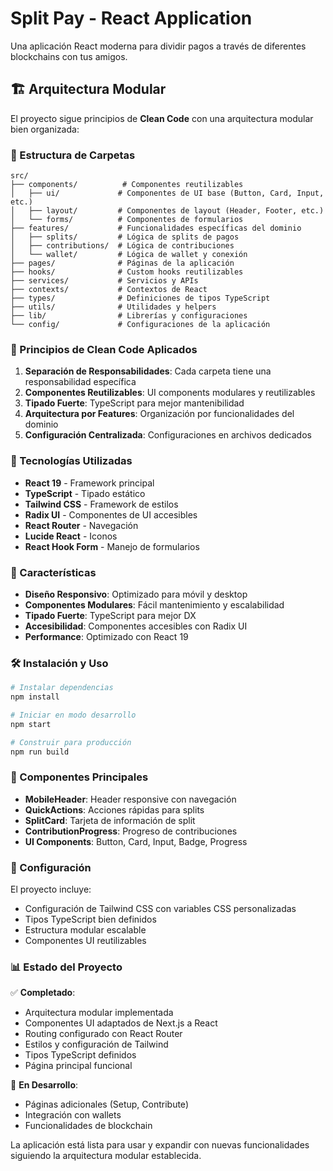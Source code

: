 # Split Pay - React Application

Una aplicación React moderna para dividir pagos a través de diferentes blockchains con tus amigos.

## 🏗️ Arquitectura Modular

El proyecto sigue principios de **Clean Code** con una arquitectura modular bien organizada:

### 📁 Estructura de Carpetas

```
src/
├── components/          # Componentes reutilizables
│   ├── ui/             # Componentes de UI base (Button, Card, Input, etc.)
│   ├── layout/         # Componentes de layout (Header, Footer, etc.)
│   └── forms/          # Componentes de formularios
├── features/           # Funcionalidades específicas del dominio
│   ├── splits/         # Lógica de splits de pagos
│   ├── contributions/  # Lógica de contribuciones
│   └── wallet/         # Lógica de wallet y conexión
├── pages/              # Páginas de la aplicación
├── hooks/              # Custom hooks reutilizables
├── services/           # Servicios y APIs
├── contexts/           # Contextos de React
├── types/              # Definiciones de tipos TypeScript
├── utils/              # Utilidades y helpers
├── lib/                # Librerías y configuraciones
└── config/             # Configuraciones de la aplicación
```

### 🎯 Principios de Clean Code Aplicados

1. **Separación de Responsabilidades**: Cada carpeta tiene una responsabilidad específica
2. **Componentes Reutilizables**: UI components modulares y reutilizables
3. **Tipado Fuerte**: TypeScript para mejor mantenibilidad
4. **Arquitectura por Features**: Organización por funcionalidades del dominio
5. **Configuración Centralizada**: Configuraciones en archivos dedicados

### 🚀 Tecnologías Utilizadas

- **React 19** - Framework principal
- **TypeScript** - Tipado estático
- **Tailwind CSS** - Framework de estilos
- **Radix UI** - Componentes de UI accesibles
- **React Router** - Navegación
- **Lucide React** - Iconos
- **React Hook Form** - Manejo de formularios

### 📱 Características

- **Diseño Responsivo**: Optimizado para móvil y desktop
- **Componentes Modulares**: Fácil mantenimiento y escalabilidad
- **Tipado Fuerte**: TypeScript para mejor DX
- **Accesibilidad**: Componentes accesibles con Radix UI
- **Performance**: Optimizado con React 19

### 🛠️ Instalación y Uso

```bash
# Instalar dependencias
npm install

# Iniciar en modo desarrollo
npm start

# Construir para producción
npm run build
```

### 🎨 Componentes Principales

- **MobileHeader**: Header responsive con navegación
- **QuickActions**: Acciones rápidas para splits
- **SplitCard**: Tarjeta de información de split
- **ContributionProgress**: Progreso de contribuciones
- **UI Components**: Button, Card, Input, Badge, Progress

### 🔧 Configuración

El proyecto incluye:
- Configuración de Tailwind CSS con variables CSS personalizadas
- Tipos TypeScript bien definidos
- Estructura modular escalable
- Componentes UI reutilizables

### 📊 Estado del Proyecto

✅ **Completado**:
- Arquitectura modular implementada
- Componentes UI adaptados de Next.js a React
- Routing configurado con React Router
- Estilos y configuración de Tailwind
- Tipos TypeScript definidos
- Página principal funcional

🔄 **En Desarrollo**:
- Páginas adicionales (Setup, Contribute)
- Integración con wallets
- Funcionalidades de blockchain

La aplicación está lista para usar y expandir con nuevas funcionalidades siguiendo la arquitectura modular establecida.
